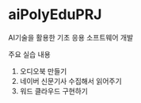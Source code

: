 # aiPolyEduPRJ
AI기술을 활용한 기초 응용 소프트웨어 개발

주요 실습 내용
01. 오디오북 만들기
02. 네이버 신문기사 수집해서 읽어주기
03. 워드 클라우드 구현하기
